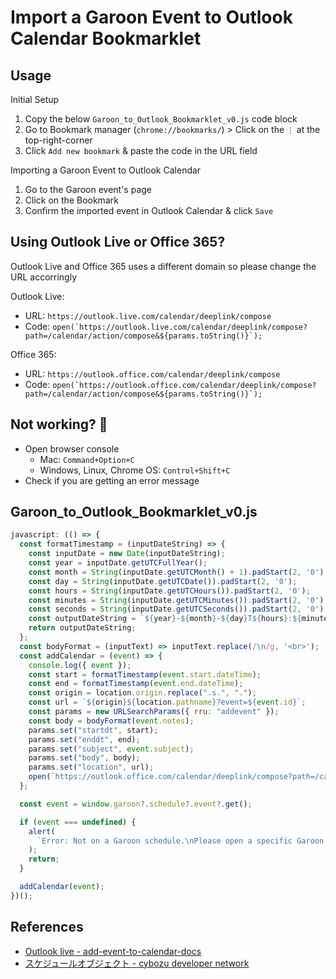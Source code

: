 # Import a Garoon Event to Outlook Calendar Bookmarklet

## Usage

Initial Setup
1. Copy the below `Garoon_to_Outlook_Bookmarklet_v0.js` code block
1. Go to Bookmark manager (`chrome://bookmarks/`) > Click on the `⋮` at the top-right-corner
1. Click `Add new bookmark` & paste the code in the URL field

Importing a Garoon Event to Outlook Calendar
1. Go to the Garoon event's page
1. Click on the Bookmark
1. Confirm the imported event in Outlook Calendar & click `Save`

## Using Outlook Live or Office 365?

Outlook Live and Office 365 uses a different domain so please change the URL accorringly

Outlook Live:
* URL: `https://outlook.live.com/calendar/deeplink/compose`
* Code: ```open(`https://outlook.live.com/calendar/deeplink/compose?path=/calendar/action/compose&${params.toString()}`);```

Office 365:
* URL: `https://outlook.office.com/calendar/deeplink/compose`
* Code: ```open(`https://outlook.office.com/calendar/deeplink/compose?path=/calendar/action/compose&${params.toString()}`);```

## Not working? 🤔
* Open browser console
  * Mac: `Command+Option+C`
  * Windows, Linux, Chrome OS: `Control+Shift+C`
* Check if you are getting an error message

## Garoon_to_Outlook_Bookmarklet_v0.js

```javascript
javascript: (() => {
  const formatTimestamp = (inputDateString) => {
    const inputDate = new Date(inputDateString);
    const year = inputDate.getUTCFullYear();
    const month = String(inputDate.getUTCMonth() + 1).padStart(2, '0');
    const day = String(inputDate.getUTCDate()).padStart(2, '0');
    const hours = String(inputDate.getUTCHours()).padStart(2, '0');
    const minutes = String(inputDate.getUTCMinutes()).padStart(2, '0');
    const seconds = String(inputDate.getUTCSeconds()).padStart(2, '0');
    const outputDateString = `${year}-${month}-${day}T${hours}:${minutes}:${seconds}Z`;
    return outputDateString;
  };
  const bodyFormat = (inputText) => inputText.replace(/\n/g, '<br>');
  const addCalendar = (event) => {
    console.log({ event });
    const start = formatTimestamp(event.start.dateTime);
    const end = formatTimestamp(event.end.dateTime);
    const origin = location.origin.replace(".s.", ".");
    const url = `${origin}${location.pathname}?event=${event.id}`;
    const params = new URLSearchParams({ rru: "addevent" });
    const body = bodyFormat(event.notes);
    params.set("startdt", start);
    params.set("enddt", end);
    params.set("subject", event.subject);
    params.set("body", body);
    params.set("location", url);
    open(`https://outlook.office.com/calendar/deeplink/compose?path=/calendar/action/compose&${params.toString()}`);
  };

  const event = window.garoon?.schedule?.event?.get();

  if (event === undefined) {
    alert(
      `Error: Not on a Garoon schedule.\nPlease open a specific Garoon event.`
    );
    return;
  }

  addCalendar(event);
})();
```

## References
* [Outlook live - add-event-to-calendar-docs](https://interactiondesignfoundation.github.io/add-event-to-calendar-docs/services/outlook-web.html)
* [スケジュールオブジェクト - cybozu developer network](https://cybozu.dev/ja/garoon/docs/overview/schedule-object/)
